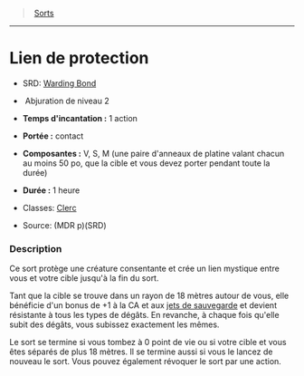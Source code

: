 ﻿---
!SpellItem
Family: SpellHD
Name: Lien de protection
AltName: '[Warding Bond](srd_spells_warding_bond.md)'
Type: Abjuration
Level: 2
CastingTime: 1 action
Range: contact
Components: V, S, M (une paire d'anneaux de platine valant chacun au moins 50 po, que la cible et vous devez porter pendant toute la durée)
Duration: 1 heure
Classes: '[Clerc](hd_cleric.md)'
Source: (MDR p)(SRD)
Id: spells_hd.md#lien-de-protection
ParentLink: spells_hd.md#sorts
ParentName: Sorts
NameLevel: 1
Attributes: {}
---
> [Sorts](hd_spells.md)

---

# Lien de protection

- SRD: [Warding Bond](srd_spells_warding_bond.md)

-  Abjuration de niveau 2

- **Temps d'incantation :** 1 action

- **Portée :** contact

- **Composantes :** V, S, M (une paire d'anneaux de platine valant chacun au moins 50 po, que la cible et vous devez porter pendant toute la durée)

- **Durée :** 1 heure

- Classes: [Clerc](hd_cleric.md)

- Source: (MDR p)(SRD)

### Description

Ce sort protège une créature consentante et crée un lien mystique entre vous et votre cible jusqu'à la fin du sort.

Tant que la cible se trouve dans un rayon de 18 mètres autour de vous, elle bénéficie d'un bonus de +1 à la CA et aux [jets de sauvegarde](hd_abilities_jets_de_sauvegarde.md) et devient résistante à tous les types de dégâts. En revanche, à chaque fois qu'elle subit des dégâts, vous subissez exactement les mêmes.

Le sort se termine si vous tombez à 0 point de vie ou si votre cible et vous êtes séparés de plus 18 mètres. Il se termine aussi si vous le lancez de nouveau le sort. Vous pouvez également révoquer le sort par une action.

